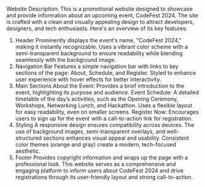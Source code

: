Website Description:
This is a promotional website designed to showcase and provide information about an upcoming event, CodeFest 2024.
The site is crafted with a clean and visually appealing design to attract developers, designers, and tech enthusiasts. Here's an overview of its key features:
1. Header
Prominently displays the event's name, "CodeFest 2024," making it instantly recognizable.
Uses a vibrant color scheme with a semi-transparent background to ensure readability while blending seamlessly with the background image.
2. Navigation Bar
Features a simple navigation bar with links to key sections of the page: About, Schedule, and Register.
Styled to enhance user experience with hover effects for better interactivity.
3. Main Sections
About the Event: Provides a brief introduction to the event, highlighting its purpose and audience.
Event Schedule:
A detailed timetable of the day’s activities, such as the Opening Ceremony, Workshops, Networking Lunch, and Hackathon.
Uses a flexible layout for easy readability, even on smaller screens.
Register Now: Encourages users to sign up for the event with a call-to-action link for registration.
4. Styling
A responsive design ensures compatibility across devices.
The use of background images, semi-transparent overlays, and well-structured sections enhances visual appeal and usability.
Consistent color themes (orange and gray) create a modern, tech-focused aesthetic.
5. Footer
Provides copyright information and wraps up the page with a professional look.
This website serves as a comprehensive and engaging platform to inform users about CodeFest 2024 and drive registrations through its user-friendly layout and strong call-to-action.






